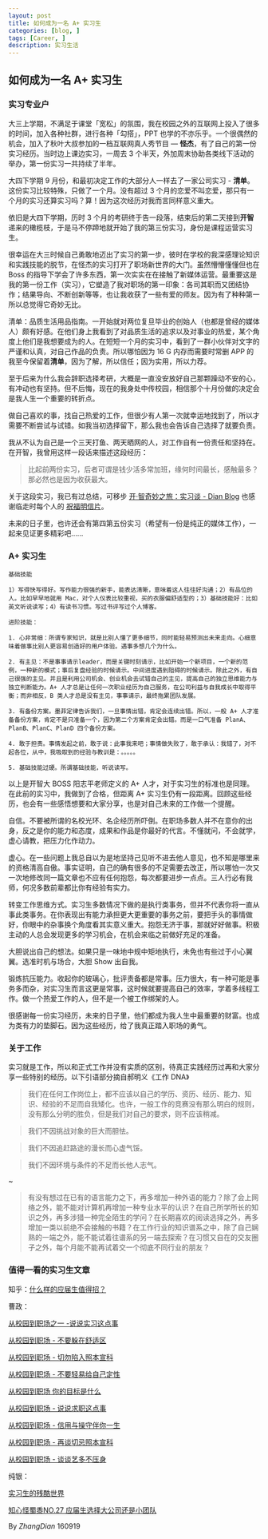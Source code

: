 ```yaml
---
layout: post
title: 如何成为一名 A+ 实习生
categories: [blog, ]
tags: [Career, ]
description: 实习生活
---
```


## 如何成为一名 A+ 实习生

### 实习专业户

大三上学期，不满足于课堂「宽松」的氛围，我在校园之外的互联网上投入了很多的时间，加入各种社群，进行各种「勾搭」，PPT 也学的不亦乐乎。一个很偶然的机会，加入了秋叶大叔参加的一档互联网真人秀节目 — **怪杰**，有了自己的第一份实习经历。当时边上课边实习，一周去 3 个半天，外加周末协助各类线下活动的举办，第一份实习一共持续了半年。

大四下学期 9 月份，和最初决定工作的大部分人一样去了一家公司实习 - **清单**。这份实习比较特殊，只做了一个月。没有超过 3 个月的恋爱不叫恋爱，那只有一个月的实习还算实习吗？算！因为这次经历对我而言同样意义重大。

依旧是大四下学期，历时 3 个月的考研终于告一段落，结束后的第二天接到**开智**递来的橄榄枝，于是马不停蹄地就开始了我的第三份实习，身份是课程运营实习生。

很幸运在大三时候自己勇敢地迈出了实习的第一步，彼时在学校的我深感理论知识和实践技能的脱节，在怪杰的实习打开了职场新世界的大门。虽然懵懵懂懂但也在 Boss 的指导下学会了许多东西，第一次实实在在接触了新媒体运营。最重要这是我的第一份工作（实习），它塑造了我对职场的第一印象：各司其职而又团结协作；结果导向、不断创新等等，也让我收获了一些有爱的师友。因为有了种种第一所以总觉得它奇妙无比。

清单：品质生活用品指南。一开始就对两位复旦毕业的创始人（也都是曾经的媒体人）颇有好感。在他们身上我看到了对品质生活的追求以及对事业的热爱，某个角度上他们是我想要成为的人。在短短一个月的实习中，看到了一群小伙伴对文字的严谨和认真，对自己作品的负责。所以哪怕因为 16 G 内存而需要时常删 APP 的我至今保留着**清单**，因为了解，所以信任；因为实用，所以力荐。

至于后来为什么我会辞职选择考研，大概是一直没安放好自己那颗躁动不安的心，有冲动也有坚持。但不后悔，现在的我身处中传校园，相信那个十月份做的决定会是我人生一个重要的转折点。

做自己喜欢的事，找自己热爱的工作，但很少有人第一次就幸运地找到了，所以才需要不断尝试与试错。如我当初选择留下，那么我也会告诉自己选择了就要负责。

我从不认为自己是一个三天打鱼、两天晒网的人，对工作自有一份责任和坚持在。在开智，我曾用这样一段话来描述这段经历：

> 比起前两份实习，后者可谓是钱少活多常加班，缘何时间最长，感触最多？那必然也是因为收获最大。

关于这段实习，我已有过总结，可移步 [开·智奇妙之旅：实习谈 - Dian Blog](https://github.com/zhangdian0801/Growing/blob/master/Career/InternDiaryOpenmind.md) 也感谢临走时每个人的 [祝福明信片](https://zhangdian0801.github.io/blog/Intern-Openmind.html)。

未来的日子里，也许还会有第四第五份实习（希望有一份是纯正的媒体工作），一起来见证更多精彩吧……

### A+ 实习生

```
基础技能

1）写得快写得好。写作能力很强的新手，能表达清晰，意味着这人往往好沟通；2）有品位的人。比如早早地就用 Mac，对个人仪表比较重视，买的衣服偏舒适型的；3）基础技能好：比如英文听说读写；4）有读书习惯。写过书评写过个人博客。

进阶技能：

1. 心非常细：所谓专家知识，就是比别人懂了更多细节，同时能轻易预测出未来走向。心细意味着做事比别人更容易创造好的用户体验。遇事多想几个为什么。

2. 有主见：不是事事请示leader，而是关键时刻请示，比如开始一个新项目，一个新的范例，一种新的模式；事后复盘经验的时候请示。中间进度遇到阻碍的时候请示。除此之外，有自己很强的主见。并且是利用公司机会、创业机会去试错自己的主见，提高自己的独立思维能力与独立判断能力。A+ 人才总是让任何一次职业经历为自己服务，在公司利益与自我成长中取得平衡；而非相反，B 类人才总是没有主见，事事请示，最终拖累团队发展。

3. 有备份方案。墨菲定律告诉我们，一旦事情出错，肯定会连续出错。所以，一般 A+ 人才准备备份方案，肯定不是只准备一个，因为第二个方案肯定会出错。而是一口气准备 PlanA、PlanB、PlanC、PlanD 四个备份方案。

4. 敢于担责。事情发起之前，敢于说：此事我来吧；事情做失败了，敢于承认：我错了，对不起各位，从中，我吸取到的经验与教训是：。。。。。

5. 基础技能过硬。所谓基础技能，听说读写。

```

以上是开智大 BOSS 阳志平老师定义的 A+ 人才，对于实习生的标准也是同理。在此前的实习中，我做到了合格，但距离 A+ 实习生仍有一段距离。回顾这些经历，也会有一些感悟想要和大家分享，也是对自己未来的工作做一个提醒。

自信。不要被所谓的名校光环、名企经历所吓倒。在职场多数人并不在意你的出身，反之是你的能力和态度，成果和作品是你最好的代言。不懂就问，不会就学，虚心请教，把压力化作动力。

虚心。在一些问题上我总自以为是地坚持己见听不进去他人意见，也不知是哪里来的资格清高自傲。事实证明，自己的确有很多的不足需要去改正，所以哪怕一次又一次地修改同一篇文章也不应有任何抱怨，每次都要进步一点点。三人行必有我师，何况多数前辈都比你有经验有实力。

转变工作思维方式。实习生多数情况下做的是执行类事务，但并不代表你将一直从事此类事务。在你表现出有能力承担更大更重要的事务之前，要把手头的事情做好，你眼中的杂事换个角度看其实意义重大。抱怨无济于事，那就好好做事。积极主动的人总会发现更多的学习机会，在机会来临之前做好充足的准备。

大胆说出自己的想法。如果只是一味地中规中矩地执行，未免也有些过于小心翼翼。选准时机与场合，大胆 Show 出自我。

锻炼抗压能力。收起你的玻璃心，批评责备都是常事。压力很大，有一种可能是事务多而杂，对实习生而言这更是常事，这时候就要提高自己的效率，学着多线程工作。做一个热爱工作的人，但不是一个被工作绑架的人。

很感谢每一份实习经历，未来的日子里，他们都成为我人生中最重要的财富。也成为类有力的垫脚石。因为这些经历，给了我真正踏入职场的勇气。

### 关于工作

实习就是工作，所以和正式工作并没有实质的区别，待真正实践经历过再和大家分享一些特别的经历。以下引语部分摘自郝明义《工作 DNA》

> 我们在任何工作岗位上，都不应该以自己的学历、资历、经历、能力、知识、经验的不足而自我矮化。也许，一般工作的竞赛没有那么明白的规则，没有那么分明的胜负，但是我们对自己的要求，则不应该稍减。> 我们不因挑战对象的巨大而胆怯。>我们不因追赶路途的漫长而心虚气馁。
>我们不因环境与条件的不足而长他人志气。

~
> 有没有想过在已有的语言能力之下，再多增加一种外语的能力？除了会上网络之外，能不能对计算机再增加一种专业水平的认识？在自己所学所长的知识之外，再多涉猎一种完全陌生的学问？在长期喜欢的阅读选择之外，再多增加一类以前绝不会接触的书籍？在工作行业的知识谱系之中，除了自己娴熟的一端之外，能不能试着往谱系的另一端去探索？在习惯又自在的交友圈子之外，每个月能不能再试着交一个彻底不同行业的朋友？


### 值得一看的实习生文章

知乎：[什么样的应届生值得招？](https://www.zhihu.com/question/29288179)

曹政：

[从校园到职场之一 -说说实习这点事](https://mp.weixin.qq.com/s?__biz=MzI0MjA1Mjg2Ng==&mid=209629879&idx=1&sn=7cfdbb7b77eef28981d46f5f6ec59ad8&scene=1&srcid=0203rHzYDWSwvNc7J7fosuHx&pass_ticket=vmMMA6qF6vJHtDmpV4nMhDakwTGikPiWiFFmwdye4zm8z1lhT9fkbPjacu5CI5pN#rd)

[从校园到职场 - 不要躲在舒适区](https://mp.weixin.qq.com/s?__biz=MzI0MjA1Mjg2Ng==&mid=209676214&idx=1&sn=81c86176067f62fdd242cb1777702d6a&scene=1&srcid=0203pZURt3Yr7rFlqLT2n3jh&pass_ticket=vmMMA6qF6vJHtDmpV4nMhDakwTGikPiWiFFmwdye4zm8z1lhT9fkbPjacu5CI5pN#rd)

[从校园到职场 - 切勿陷入照本宣科](https://mp.weixin.qq.com/s?__biz=MzI0MjA1Mjg2Ng==&mid=400013409&idx=1&sn=576ff0cb8f080dd6add4cd7e0ea596d2&scene=1&srcid=0203ewOGMgFhwPa71MQ4wrDf&pass_ticket=vmMMA6qF6vJHtDmpV4nMhDakwTGikPiWiFFmwdye4zm8z1lhT9fkbPjacu5CI5pN#rd)

[从校园到职场 - 不要轻易给自己定性](https://mp.weixin.qq.com/s?__biz=MzI0MjA1Mjg2Ng==&mid=400144342&idx=1&sn=abd8b2b0ebcd2d06e0f2ef54e6767292&scene=1&srcid=0203pOsWRATNRv0scSy6f2Qn&pass_ticket=vmMMA6qF6vJHtDmpV4nMhDakwTGikPiWiFFmwdye4zm8z1lhT9fkbPjacu5CI5pN#rd)

[从校园到职场 你的目标是什么](https://mp.weixin.qq.com/s?__biz=MzI0MjA1Mjg2Ng==&mid=400340207&idx=1&sn=41c0f4ff9cd7c433c0503bf26fa4308e&scene=1&srcid=0203APFa9SdJp78UhZf6LQfZ&pass_ticket=vmMMA6qF6vJHtDmpV4nMhDakwTGikPiWiFFmwdye4zm8z1lhT9fkbPjacu5CI5pN#rd)

[从校园到职场 - 说说求职这点事](https://mp.weixin.qq.com/s?__biz=MzI0MjA1Mjg2Ng==&mid=400437571&idx=1&sn=7ec9feb5d67eec059f30e8f128f8590a&scene=1&srcid=0203fbnAxlGeQPFLJ9lzuMg8&pass_ticket=vmMMA6qF6vJHtDmpV4nMhDakwTGikPiWiFFmwdye4zm8z1lhT9fkbPjacu5CI5pN#rd)

[从校园到职场 - 信用与操守伴你一生](https://mp.weixin.qq.com/s?__biz=MzI0MjA1Mjg2Ng==&mid=400549908&idx=1&sn=46ae469491dfbf2db4e3879fdd58c729&scene=1&srcid=0203WvaQxO2sL1ICu6MoSMIO&pass_ticket=vmMMA6qF6vJHtDmpV4nMhDakwTGikPiWiFFmwdye4zm8z1lhT9fkbPjacu5CI5pN#rd)

[从校园到职场 - 再谈切忌照本宣科](https://mp.weixin.qq.com/s?__biz=MzI0MjA1Mjg2Ng==&mid=400756829&idx=1&sn=b59e7d6490711a6e3bc37bb57d75cb4c&scene=1&srcid=02030Gjwr3AsoaynVqLoAmTT&pass_ticket=vmMMA6qF6vJHtDmpV4nMhDakwTGikPiWiFFmwdye4zm8z1lhT9fkbPjacu5CI5pN#rd)

[从校园到职场 - 谈谈艺多不压身](https://mp.weixin.qq.com/s?__biz=MzI0MjA1Mjg2Ng==&mid=401351779&idx=1&sn=e5c4dc4d4d69254cb6a6a7e968e6ee85&scene=1&srcid=0203oL3Lp1MS1NDaM1CJn8Q7&pass_ticket=vmMMA6qF6vJHtDmpV4nMhDakwTGikPiWiFFmwdye4zm8z1lhT9fkbPjacu5CI5pN#rd)

纯银：

[实习生的残酷世界](http://www.jianshu.com/p/11ee104460e2)

[知心怪蜀黍NO.27 应届生选择大公司还是小团队  ](http://firecacada.blog.163.com/blog/static/7074376201292845025819/)

By *ZhangDian* 160919 